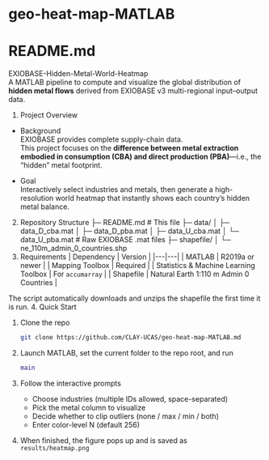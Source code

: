 # geo-heat-map-MATLAB
README.md
========
EXIOBASE-Hidden-Metal-World-Heatmap  
A MATLAB pipeline to compute and visualize the global distribution of **hidden metal flows** derived from EXIOBASE v3 multi-regional input–output data.
1. Project Overview
- Background  
  EXIOBASE provides complete supply-chain data.  
  This project focuses on the **difference between metal extraction embodied in consumption (CBA) and direct production (PBA)**—i.e., the “hidden” metal footprint.

- Goal  
  Interactively select industries and metals, then generate a high-resolution world heatmap that instantly shows each country’s hidden metal balance.
2. Repository Structure
├─ README.md               # This file
├─ data/
│   ├─ data_D_cba.mat
│   ├─ data_D_pba.mat
│   ├─ data_U_cba.mat
│   └─ data_U_pba.mat      # Raw EXIOBASE .mat files
├─ shapefile/
│   └─ ne_110m_admin_0_countries.shp
3. Requirements
| Dependency | Version |
|---|---|
| MATLAB | R2019a or newer |
| Mapping Toolbox | Required |
| Statistics & Machine Learning Toolbox | For `accumarray` |
| Shapefile | Natural Earth 1:110 m Admin 0 Countries |

The script automatically downloads and unzips the shapefile the first time it is run.
4. Quick Start
1. Clone the repo  
   ```bash
   git clone https://github.com/CLAY-UCAS/geo-heat-map-MATLAB.md
2. Launch MATLAB, set the current folder to the repo root, and run  
   ```matlab
   main
   ```
3. Follow the interactive prompts  
   - Choose industries (multiple IDs allowed, space-separated)  
   - Pick the metal column to visualize  
   - Decide whether to clip outliers (none / max / min / both)  
   - Enter color-level N (default 256)

4. When finished, the figure pops up and is saved as  
   `results/heatmap.png`

